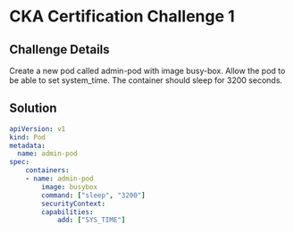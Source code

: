 # CKA Certification Challenge 1

## Challenge Details

Create a new pod called admin-pod with image busy-box. Allow the pod to be able to set system_time. The container should sleep for 3200 seconds.

## Solution

```yaml
apiVersion: v1
kind: Pod
metadata:
  name: admin-pod
spec:
    containers:
    - name: admin-pod
        image: busybox
        command: ["sleep", "3200"]
        securityContext:
        capabilities:
            add: ["SYS_TIME"]
```
